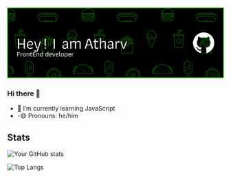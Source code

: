 ![Header](./github-header-image.png)
### Hi there 👋
- 🌱 I’m currently learning JavaScript
- -😄 Pronouns: he/him

## Stats

![Your GitHub stats](https://github-readme-stats.vercel.app/api?username=AtharvSingh-Git&show_icons=true&theme=radical)

![Top Langs](https://github-readme-stats.vercel.app/api/top-langs/?username=AtharvSingh-Git&layout=compact&theme=radical)
<!--
**AtharvSingh-Git/AtharvSingh-Git** is a ✨ _special_ ✨ repository because its `README.md` (this file) appears on your GitHub profile.

Here are some ideas to get you started:

- 🔭 I’m currently working on ...
- 🌱 I’m currently learning JavaScript
- 👯 I’m looking to collaborate on ...
- 🤔 I’m looking for help with ...
- 💬 Ask me about ...
- 📫 How to reach me: ...
- 😄 Pronouns:he/him
- ⚡ Fun fact: ...
-->
